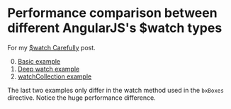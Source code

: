 # Performance comparison between different AngularJS's $watch types

For my [$watch Carefully](http://eyalarubas.com/watch-carefully.html) post.

0. [Basic example](http://eyalar.github.io/Angular--watch-comparison/basics.html)
0. [Deep watch example](http://eyalar.github.io/Angular--watch-comparison/deep-watch.html)
0. [watchCollection example](http://eyalar.github.io/Angular--watch-comparison/watch-collection.html)

The last two examples only differ in the watch method used in the `bxBoxes`
directive. Notice the huge performance difference.
